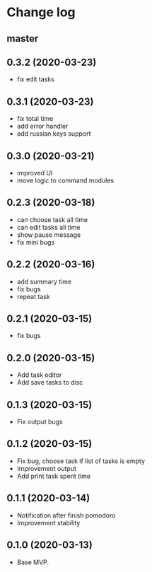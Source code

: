 # Change log

## master

## 0.3.2 (2020-03-23)

- fix edit tasks

## 0.3.1 (2020-03-23)

- fix total time
- add error handler
- add russian keys support


## 0.3.0 (2020-03-21)

- improved UI
- move logic to command modules

## 0.2.3 (2020-03-18)

- can choose task all time
- can edit tasks all time
- show pause message
- fix mini bugs

## 0.2.2 (2020-03-16)

- add summary time
- fix bugs
- repeat task

## 0.2.1 (2020-03-15)

- fix bugs

## 0.2.0 (2020-03-15)

- Add task editor
- Add save tasks to disc

## 0.1.3 (2020-03-15)

- Fix output bugs

## 0.1.2 (2020-03-15)

- Fix bug, choose task if list of tasks is empty
- Improvement output
- Add print task spent time

## 0.1.1 (2020-03-14)

- Notification after finish pomodoro
- Improvement stability

## 0.1.0 (2020-03-13)

- Base MVP.



